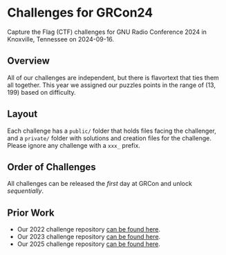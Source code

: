 # Challenges for GRCon24

Capture the Flag (CTF) challenges for GNU Radio Conference 2024 in Knoxville, Tennessee on 2024-09-16.

## Overview

All of our challenges are independent, but there is flavortext that ties them all together. This year we assigned our puzzles points in the range of (13, 199) based on difficulty.

## Layout

Each challenge has a `public/` folder that holds files facing the challenger, and a `private/` folder with solutions and creation files for the challenge. Please ignore any challenge with a `xxx_` prefix.

## Order of Challenges

All challenges can be released the _first_ day at GRCon and unlock _sequentially_.

## Prior Work

* Our 2022 challenge repository [can be found here](https://github.com/bebau/grcon22).
* Our 2023 challenge repository [can be found here](https://github.com/Teque5/grcon23).
* Our 2025 challenge repository [can be found here](https://github.com/Teque5/grcon25).

